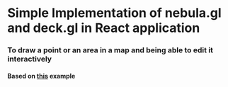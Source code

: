 # Simple Implementation of nebula.gl and deck.gl in React application

### To draw a point or an area in a map and being able to edit it interactively

#### Based on [this](https://github.com/uber/nebula.gl/blob/master/docs/api-reference/layers/editable-geojson-layer.md) example
